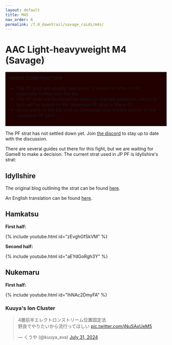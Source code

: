 ```yaml
---
layout: default
title: M4S
nav_order: 6
permalink: /7.0_dawntrail/savage_raids/m4s/
---
```


# AAC Light-heavyweight M4 (Savage)

<div style="background-color: #200 ; padding: 10px; border: 1px solid;">
<b>UNDER CONSTRUCTION</b>
<ul>
  <li>The PF strat will usually take about 3 weeks to settle down, especially 
  further into the tier.</li>
  <li>The PF strat will be based on whatever Game8 publishes, which in turn
  will be based on the Japanese PF strat in Mana DC.</li>
  <li><em>Some parts</em> of the EN strat on Elemental may modify part(s) of
  the Japanese PF strat.</li>
</ul>
</div>

The PF strat has not settled down yet. Join [the discord](https://discord.gg/WEzhVHwAU6)
to stay up to date with the discussion.

There are several guides out there for this fight, but we are waiting for Game8
to make a decision. The current strat used in JP PF is Idyllshire's strat:

## Idyllshire

The original blog outlining the strat can be found [here](http://kanatan.info/archives/37586397.html).

An English translation can be found [here](https://docs.google.com/document/d/1R-9dZSVBn-7SlX-cv0l1y0kXtou4jeOm/edit).

## Hamkatsu

**First half:**

{% include youtube.html id="zEvghGfSkVM" %}

**Second half:**

{% include youtube.html id="aEYdGoRgh3Y" %}

## Nukemaru

**First half:**

{% include youtube.html id="lhNAc2DmyFA" %}

### Kuuya's Ion Cluster

<blockquote class="twitter-tweet"><p lang="ja" dir="ltr">4層前半エレクトロンストリーム位置固定法<br>野良でやりたいから流行ってほしい <a href="https://t.co/jNuSAxUeM5">pic.twitter.com/jNuSAxUeM5</a></p>&mdash; くうや (@kuuya_ava) <a href="https://twitter.com/kuuya_ava/status/1818663317055082797?ref_src=twsrc%5Etfw">July 31, 2024</a></blockquote> <script async src="https://platform.twitter.com/widgets.js" charset="utf-8"></script>

<script data-goatcounter="https://tuufless.goatcounter.com/count"
        async src="//gc.zgo.at/count.js"></script>
